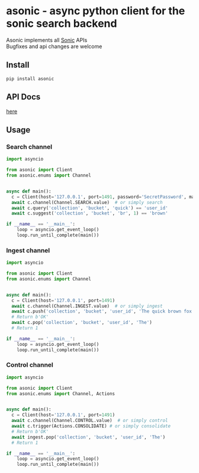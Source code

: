 # asonic - async python client for the sonic search backend
Asonic implements all [Sonic](https://github.com/valeriansaliou/sonic) APIs  
Bugfixes and api changes are welcome

## Install
`pip install asonic`

## API Docs
[here](https://asonic.readthedocs.io/en/latest/asonic.html#module-asonic.client)

## Usage
### Search channel
```python
import asyncio

from asonic import Client
from asonic.enums import Channel


async def main():
  c = Client(host='127.0.0.1', port=1491, password='SecretPassword', max_connections=100)
  await c.channel(Channel.SEARCH.value)  # or simply search
  await c.query('collection', 'bucket', 'quick') == 'user_id'
  await c.suggest('collection', 'bucket', 'br', 1) == 'brown'

if __name__ == '__main__':
    loop = asyncio.get_event_loop()
    loop.run_until_complete(main())
```

### Ingest channel

```python
import asyncio

from asonic import Client
from asonic.enums import Channel


async def main():
  c = Client(host='127.0.0.1', port=1491)
  await c.channel(Channel.INGEST.value)  # or simply ingest
  await c.push('collection', 'bucket', 'user_id', 'The quick brown fox jumps over the lazy dog')
  # Return b'OK'
  await c.pop('collection', 'bucket', 'user_id', 'The')
  # Return 1

if __name__ == '__main__':
    loop = asyncio.get_event_loop()
    loop.run_until_complete(main())
```


### Control channel

```python
import asyncio

from asonic import Client
from asonic.enums import Channel, Actions


async def main():
  c = Client(host='127.0.0.1', port=1491)
  await c.channel(Channel.CONTROL.value)  # or simply control
  await c.trigger(Actions.CONSOLIDATE) # or simply consolidate
  # Return b'OK'
  await ingest.pop('collection', 'bucket', 'user_id', 'The')
  # Return 1

if __name__ == '__main__':
    loop = asyncio.get_event_loop()
    loop.run_until_complete(main())
```
